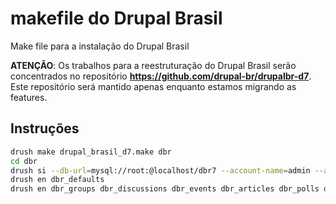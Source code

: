 makefile do Drupal Brasil
=========================

Make file para a instalação do Drupal Brasil

**ATENÇÃO**: Os trabalhos para a reestruturação do Drupal Brasil serão concentrados no repositório **https://github.com/drupal-br/drupalbr-d7**. Este repositório será mantido apenas enquanto estamos migrando as features.

Instruções
----------

```sh
drush make drupal_brasil_d7.make dbr
cd dbr
drush si --db-url=mysql://root:@localhost/dbr7 --account-name=admin --account-pass=admin --account-mail=contato@example.com --site-name="Drupal Brasil DEV" --site-mail="contato@example.com"
drush en dbr_defaults
drush en dbr_groups dbr_discussions dbr_events dbr_articles dbr_polls dbr_jobs dbr_showcase dbr_profile
```